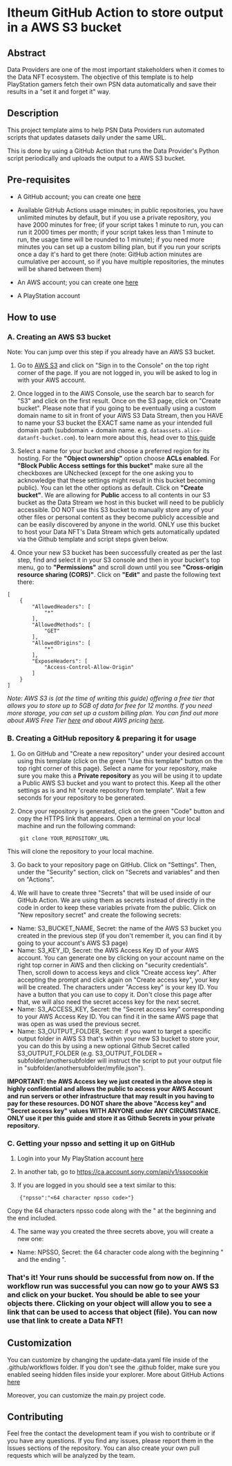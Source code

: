 # Itheum GitHub Action to store output in a AWS S3 bucket

## Abstract

Data Providers are one of the most important stakeholders when it comes to the Data NFT ecosystem. The objective of this template is to help PlayStation gamers fetch their own PSN data automatically and save their results in a "set it and forget it" way.

## Description

This project template aims to help PSN Data Providers run automated scripts that updates datasets daily under the same URL.

This is done by using a GitHub Action that runs the Data Provider's Python script periodically and uploads the output to a AWS S3 bucket.

## Pre-requisites

- A GitHub account; you can create one [here](https://github.com/signup)

- Available GitHub Actions usage minutes; in public repositories, you have unlimited minutes by default, but if you use a private repository, you have 2000 minutes for free; (if your script takes 1 minute to run, you can run it 2000 times per month; if your script takes less than 1 minute to run, the usage time will be rounded to 1 minute); if you need more minutes you can set up a custom billing plan, but if you run your scripts once a day it's hard to get there (note: GitHub action minutes are cumulative per account, so if you have multiple repositories, the minutes will be shared between them)

- An AWS account; you can create one [here](https://portal.aws.amazon.com/billing/signup#/start)

- A PlayStation account

## How to use

### A. Creating an AWS S3 bucket

Note: You can jump over this step if you already have an AWS S3 bucket.

1. Go to [AWS S3](https://aws.amazon.com/) and click on "Sign in to the Console" on the top right corner of the page. If you are not logged in, you will be asked to log in with your AWS account.

2. Once logged in to the AWS Console, use the search bar to search for "S3" and click on the first result. Once on the S3 page, click on "Create bucket". Please note that if you going to be eventually using a custom domain name to sit in front of your AWS S3 Data Stream, then you HAVE to name your S3 bucket the EXACT same name as your intended full domain path (subdomain + domain name. e.g. `dataassets.alice-datanft-bucket.com`). to learn more about this, head over to [this guide](https://docs.itheum.io/product-docs/guides/data-streams/amazon-web-services-aws/hosting-aws-s3-+-cloudflare/task-2-convert-your-aws-s3-bucket-into-a-website)

3. Select a name for your bucket and choose a preferred region for its hosting. For the **"Object ownership"** option choose **ACLs enabled**. For **"Block Public Access settings for this bucket"** make sure all the checkboxes are UNchecked (except for the one asking you to acknowledge that these settings might result in this bucket becoming public). You can let the other options as default. Click on **"Create bucket"**. We are allowing for **Public** access to all contents in our S3 bucket as the Data Stream we host in this bucket will need to be publicly accessible. DO NOT use this S3 bucket to manually store any of your other files or personal content as they become publicly accessible and can be easily discovered by anyone in the world. ONLY use this bucket to host your Data NFT's Data Stream which gets automatically updated via the Github template and script steps given below.

4. Once your new S3 bucket has been successfully created as per the last step, find and select it in your S3 console and then in your bucket's top menu, go to **"Permissions"** and scroll down until you see **"Cross-origin resource sharing (CORS)"**. Click on **"Edit"** and paste the following text there:

```
[
    {
        "AllowedHeaders": [
            "*"
        ],
        "AllowedMethods": [
            "GET"
        ],
        "AllowedOrigins": [
            "*"
        ],
        "ExposeHeaders": [
            "Access-Control-Allow-Origin"
        ]
    }
]
```

_Note: AWS S3 is (at the time of writing this guide) offering a free tier that allows you to store up to 5GB of data for free for 12 months. If you need more storage, you can set up a custom billing plan. You can find out more about AWS Free Tier [here](https://aws.amazon.com/free/) and about AWS pricing [here](https://aws.amazon.com/s3/pricing/)._

### B. Creating a GitHub repository & preparing it for usage

1. Go on GitHub and "Create a new repository" under your desired account using this template (click on the green "Use this template" button on the top right corner of this page). Select a name for your repository, make sure you make this a **Private repository** as you will be using it to update a Public AWS S3 bucket and you want to protect this. Keep all the other settings as is and hit "create repository from template". Wait a few seconds for your repository to be generated.

2. Once your repository is generated, click on the green "Code" button and copy the HTTPS link that appears. Open a terminal on your local machine and run the following command:

```
    git clone YOUR_REPOSITORY_URL
```

This will clone the repository to your local machine.

3. Go back to your repository page on GitHub. Click on "Settings". Then, under the "Security" section, click on "Secrets and variables" and then on "Actions".

4. We will have to create three "Secrets" that will be used inside of our GitHub Action. We are using them as secrets instead of directly in the code in order to keep these variables private from the public. Click on "New repository secret" and create the following secrets:

- Name: S3_BUCKET_NAME, Secret: the name of the AWS S3 bucket you created in the previous step (if you don't remember it, you can find it by going to your account's AWS S3 page)
- Name: S3_KEY_ID, Secret: the AWS Access Key ID of your AWS account. You can generate one by clicking on your account name on the right top corner in AWS and then clicking on "security credentials". Then, scroll down to access keys and click "Create access key". After accepting the prompt and click again on "Create access key", your key will be created. The characters under "Access key" is your key ID. You have a button that you can use to copy it. Don't close this page after that, we will also need the secret access key for the next secret.
- Name: S3_ACCESS_KEY, Secret: the "Secret access key" corresponding to your AWS Access Key ID. You can find it in the same AWS page that was open as was used the previous secret.
- Name: S3_OUTPUT_FOLDER, Secret: if you want to target a specific output folder in AWS S3 that's within your new S3 bucket to store your, you can do this by using a new optional Github Secret called S3_OUTPUT_FOLDER (e.g. S3_OUTPUT_FOLDER = subfolder/anothersubfolder will instruct the script to put your output file in "subfolder/anothersubfolder/myfile.json").

**IMPORTANT: the AWS Access key we just created in the above step is highly confidential and allows the public to access your AWS Account and run servers or other infrastructure that may result in you having to pay for these resources. DO NOT share the above "Access key" and "Secret access key" values WITH ANYONE under ANY CIRCUMSTANCE. ONLY use it per this guide and store it as Github Secrets in your private repository.**

### C. Getting your npsso and setting it up on GitHub

1. Login into your My PlayStation account [here](https://my.playstation.com/)

2. In another tab, go to https://ca.account.sony.com/api/v1/ssocookie

3. If you are logged in you should see a text similar to this:

```
    {"npsso":"<64 character npsso code>"}
```

Copy the 64 characters npsso code along with the " at the beginning and the end included.

4. The same way you created the three secrets above, you will create a new one:

- Name: NPSSO, Secret: the 64 character code along with the beginning " and the ending ".

### That's it! Your runs should be successful from now on. If the workflow run was successful you can now go to your AWS S3 and click on your bucket. You should be able to see your objects there. Clicking on your object will allow you to see a link that can be used to access that object (file). You can now use that link to create a Data NFT!

## Customization

You can customize by changing the update-data.yaml file inside of the .github/workflows folder. If you don't see the .github folder, make sure you enabled seeing hidden files inside your explorer. More about GitHub Actions [here](https://docs.github.com/en/actions)

Moreover, you can customize the main.py project code.

## Contributing

Feel free the contact the development team if you wish to contribute or if you have any questions. If you find any issues, please report them in the Issues sections of the repository. You can also create your own pull requests which will be analyzed by the team.
